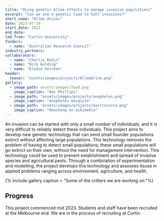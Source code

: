 ```yaml
---
title: "Using genetic Allee effects to manage invasive populations"
excerpt: "Can we use a genetic load to halt invasions?"
short_name: "Allee drives"
date: 2023-07-19
start_date: 2023
end_date:
led_from: "Curtin University"
funders:
  - name: "Australian Research Council"
industry_partners:
collaborators:
  - name: "Charlie Robin"
  - name: "Nick Golding"
  - name: "Elodie Vercken"
header:
  teaser: "assets/images/projects/AlleeDrive.png"
gallery:
  - image_path: assets/images/Toad.png
    image_caption: "Ben Phillips"
  - image_path: "assets/images/projects/anopheles.png"
    image_caption: "Anopheles mosquito"
  - image_path: "assets/images/projects/bactrocerca.png"
    image_caption: "Howcheng on wikimedia"
---
```


An invasion can be started with only a small number of individuals, and it is very difficult to reliably detect these individuals. This project aims to develop new genetic technology that can send small founder populations extinct without affecting large populations. This technology removes the problem of having to detect small populations; these small populations will go extinct on their own, without the need for management intervention. This technology could be used to prevent establishment and spread of invasive species and agricultural pests. Through a combination of experimentation and modelling, the project develops this technology and assesses itsuse in applied problems ranging across environment, agriculture, and health.

{% include gallery caption = "Some of the critters we are working on."%}

## Progress

This project commenced mid 2023.  Students and staff have been recruited at the Melbourne end. We are in the process of recruiting at Curtin.
